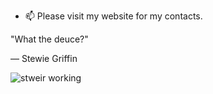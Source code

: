 - 📫 Please visit my website for my contacts.

 "What the deuce?"
 
 — Stewie Griffin

![stweir working](https://github.com/ariatgz/ariatgz/assets/100978388/82677612-cb46-4edd-a3dd-ec08d3e37dd2)
